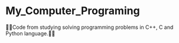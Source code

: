 # My_Computer_Programing

<p>🧑‍💻Code from studying solving programming problems in C++, C and Python language.🧑‍💻</p>
